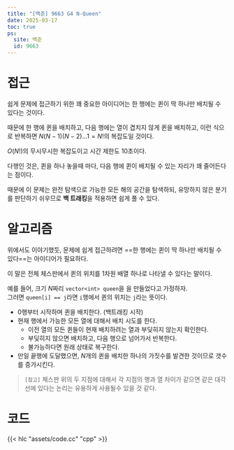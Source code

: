 ```yaml
---
title: "[백준] 9663 G4 N-Queen"
date: 2025-03-17
toc: true
ps:
  site: 백준
  id: 9663
---
```


# 접근

쉽게 문제에 접근하기 위한 꽤 중요한 아이디어는 한 행에는 퀸이 딱 하나만 배치될 수 있다는 것이다.

때문에 한 행에 퀸을 배치하고, 다음 행에는 열이 겹치지 않게 퀸을 배치하고, 이런 식으로 반복하면 $N(N-1)(N-2)...1 = N!$의 복잡도일 것이다. 

$O(N!)$의 무시무시한 복잡도이고 시간 제한도 10초이다.

다행인 것은, 퀸을 하나 놓을때 마다, 다음 행에 퀸이 배치될 수 있는 자리가 꽤 줄어든다는 점이다. 

때문에 이 문제는 완전 탐색으로 가능한 모든 해의 공간을 탐색하되, 유망하지 않은 분기를 판단하기 쉬우므로 **백 트래킹**을 적용하면 쉽게 풀 수 있다.

# 알고리즘

위에서도 이야기했듯, 문제에 쉽게 접근하려면 ==한 행에는 퀸이 딱 하나만 배치될 수 있다==는 아이디어가 필요하다.

이 말은 전체 체스판에서 퀸의 위치를 1차원 배열 하나로 나타낼 수 있다는 말이다.

예를 들어, 크기 $N$짜리 `vector<int> queen`을 을 만들었다고 가정하자.   
그러면 `queen[i] == j`라면 `i`행에서 퀸의 위치는 `j`라는 뜻이다.

* 0행부터 시작하며 퀸을 배치한다. (백트래킹 시작)
* 현재 행에서 가능한 모든 열에 대해서 배치 시도를 한다.
  * 이전 열의 모든 퀸들이 현재 배치하려는 열과 부딪히지 않는지 확인한다.
  * 부딪히지 않으면 배치하고, 다음 행으로 넘어가서 반복한다.
  * 불가능하다면 원래 상태로 복구한다.
* 만일 끝행에 도달했으면, $N$개의 퀸을 배치한 하나의 가짓수를 발견한 것이므로 갯수를 증가시킨다.

> `[참고]` 체스판 위의 두 지점에 대해서 각 지점의 행과 열 차이가 같으면 같은 대각선에 있다는 논리는 유용하게 사용될수 있을 것 같다.

# 코드

{{< hlc "assets/code.cc" "cpp" >}}

